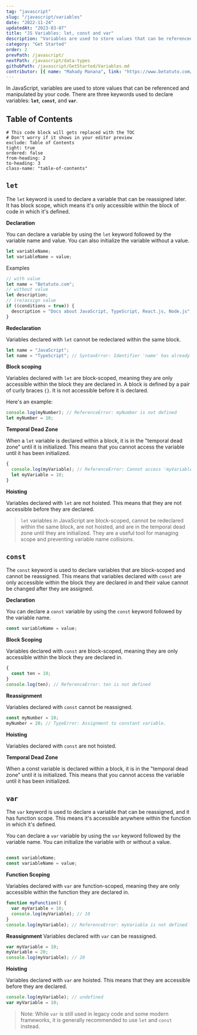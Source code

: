 ```yaml
---
tag: "javascript"
slug: "/javascript/variables"
date: "2022-11-24"
updatedAt: "2023-03-07"
title: "JS Variables: let, const and var"
description: "Variables are used to store values that can be referenced and manipulated by your code. JavaScript Variables can be declared with let, const, and var."
category: "Get Started"
order: 2
prevPath: /javascript/
nextPath: /javascript/data-types
githubPath: /javascript/GetStarted/Variables.md
contributor: [{ name: "Mahady Manana", link: "https://www.betatuto.com/" }]
---
```


In JavaScript, variables are used to store values that can be referenced and manipulated by your code. There are three keywords used to declare variables: **`let`**, **`const`**, and **`var`**.

## Table of Contents

```toc
# This code block will gets replaced with the TOC
# Don't worry if it shows in your editor preview
exclude: Table of Contents
tight: true
ordered: false
from-heading: 2
to-heading: 3
class-name: "table-of-contents"
```

## `let`

The `let` keyword is used to declare a variable that can be reassigned later. It has block scope, which means it's only accessible within the block of code in which it's defined.

**Declaration**

You can declare a variable by using the `let` keyword followed by the variable name and value. You can also initialize the variable without a value.

```js
let variableName;
let variableName = value;
```

Examples

```js
// with value
let name = "Betatuto.com";
// without value
let description;
// (re)assign value
if ((conditions = true)) {
  description = "Docs about JavaScript, TypeScript, React.js, Node.js";
}
```

**Redeclaration**

Variables declared with `let` cannot be redeclared within the same block.

```js
let name = "JavaScript";
let name = "TypeScript"; // SyntaxError: Identifier 'name' has already been declared
```

**Block scoping**

Variables declared with `let` are block-scoped, meaning they are only accessible within the block they are declared in. A block is defined by a pair of curly braces `{}`. It is not accessible before it is declared.

Here's an example:

```javascript
console.log(myNumber); // ReferenceError: myNumber is not defined
let myNumber = 10;
```

**Temporal Dead Zone**

When a `let` variable is declared within a block, it is in the "temporal dead zone" until it is initialized. This means that you cannot access the variable until it has been initialized.

```js
{
  console.log(myVariable); // ReferenceError: Cannot access 'myVariable' before initialization
  let myVariable = 10;
}
```

**Hoisting**

Variables declared with `let` are not hoisted. This means that they are not accessible before they are declared.

> `let` variables in JavaScript are block-scoped, cannot be redeclared within the same block, are not hoisted, and are in the temporal dead zone until they are initialized. They are a useful tool for managing scope and preventing variable name collisions.

## `const`

The `const` keyword is used to declare variables that are block-scoped and cannot be reassigned. This means that variables declared with `const` are only accessible within the block they are declared in and their value cannot be changed after they are assigned.

**Declaration**

You can declare a `const` variable by using the `const` keyword followed by the variable name.

```js
const variableName = value;
```

**Block Scoping**

Variables declared with `const` are block-scoped, meaning they are only accessible within the block they are declared in.

```js
{
  const ten = 10;
}
console.log(ten); // ReferenceError: ten is not defined
```

**Reassignment**

Variables declared with `const` cannot be reassigned.

```js
const myNumber = 10;
myNumber = 20; // TypeError: Assignment to constant variable.
```

**Hoisting**

Variables declared with `const` are not hoisted.

**Temporal Dead Zone**

When a const variable is declared within a block, it is in the "temporal dead zone" until it is initialized. This means that you cannot access the variable until it has been initialized.

## `var`

The `var` keyword is used to declare a variable that can be reassigned, and it has function scope. This means it's accessible anywhere within the function in which it's defined.

You can declare a `var` variable by using the `var` keyword followed by the variable name. You can initialize the variable with or without a value.



```js

const variableName;
const variableName = value;
```

**Function Scoping**

Variables declared with `var` are function-scoped, meaning they are only accessible within the function they are declared in.

```js
function myFunction() {
  var myVariable = 10;
  console.log(myVariable); // 10
}
console.log(myVariable); // ReferenceError: myVariable is not defined
```

**Reassignment**
Variables declared with `var` can be reassigned.

```js
var myVariable = 10;
myVariable = 20;
console.log(myVariable); // 20
```
**Hoisting**

Variables declared with `var` are hoisted. This means that they are accessible before they are declared.

```javascript
console.log(myVariable); // undefined
var myVariable = 10;
```

> Note: While `var` is still used in legacy code and some modern frameworks, it is generally recommended to use `let` and `const` instead.
